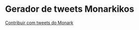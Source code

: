 # Gerador de tweets Monarkikos
[Contribuir com tweets do Monark](https://github.com/Jonhyfun/tweets-monark/blob/main/monark.txt)